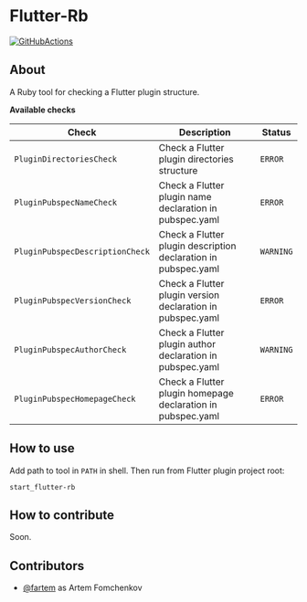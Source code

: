 # Flutter-Rb

[![GitHubActions](https://github.com/fartem/flutter-rb/workflows/Ruby/badge.svg)](https://github.com/fartem/flutter-rb/actions?query=workflow%3ARuby)

## About

A Ruby tool for checking a Flutter plugin structure.

__Available checks__

| Check | Description | Status |
| --- | --- | --- |
| `PluginDirectoriesCheck` | Check a Flutter plugin directories structure | `ERROR` |
| `PluginPubspecNameCheck` | Check a Flutter plugin name declaration in pubspec.yaml | `ERROR` |
| `PluginPubspecDescriptionCheck` | Check a Flutter plugin description declaration in pubspec.yaml | `WARNING` |
| `PluginPubspecVersionCheck` | Check a Flutter plugin version declaration in pubspec.yaml | `ERROR` |
| `PluginPubspecAuthorCheck` | Check a Flutter plugin author declaration in pubspec.yaml | `WARNING` |
| `PluginPubspecHomepageCheck` | Check a Flutter plugin homepage declaration in pubspec.yaml | `ERROR` |

## How to use

Add path to tool in `PATH` in shell. Then run from Flutter plugin project root:

```shell
start_flutter-rb
```

## How to contribute

Soon.

## Contributors

- [@fartem](https://github.com/fartem) as Artem Fomchenkov
